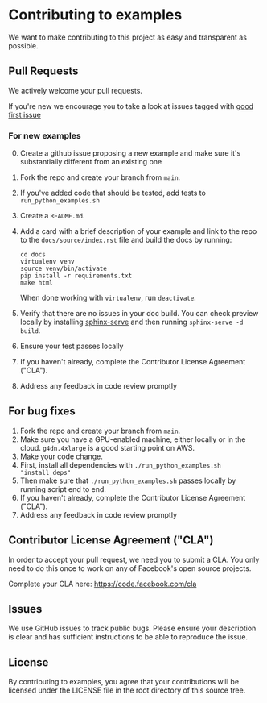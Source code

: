 # Contributing to examples
We want to make contributing to this project as easy and transparent as
possible.

## Pull Requests
We actively welcome your pull requests.

If you're new we encourage you to take a look at issues tagged with [good first issue](https://github.com/pytorch/examples/issues?q=is%3Aissue+is%3Aopen+label%3A%22good+first+issue%22)

### For new examples
0. Create a github issue proposing a new example and make sure it's substantially different from an existing one
1. Fork the repo and create your branch from `main`.
2. If you've added code that should be tested, add tests to `run_python_examples.sh`
3. Create a `README.md`.
4. Add a card with a brief description of your example and link to the repo to
   the `docs/source/index.rst` file and build the docs by running: 

   ```
   cd docs
   virtualenv venv
   source venv/bin/activate
   pip install -r requirements.txt
   make html
   ```
   When done working with `virtualenv`, run `deactivate`.

5. Verify that there are no issues in your doc build. You can check preview locally
   by installing [sphinx-serve](https://pypi.org/project/sphinx-serve/) and
   then running `sphinx-serve -d build`.
      
5. Ensure your test passes locally
6. If you haven't already, complete the Contributor License Agreement ("CLA").
7. Address any feedback in code review promptly

## For bug fixes
1. Fork the repo and create your branch from `main`.
2. Make sure you have a GPU-enabled machine, either locally or in the cloud. `g4dn.4xlarge` is a good starting point on AWS. 
3. Make your code change. 
4. First, install all dependencies with `./run_python_examples.sh "install_deps"` 
5. Then make sure that `./run_python_examples.sh` passes locally by running script end to end. 
6. If you haven't already, complete the Contributor License Agreement ("CLA").
7. Address any feedback in code review promptly


## Contributor License Agreement ("CLA")
In order to accept your pull request, we need you to submit a CLA. You only need
to do this once to work on any of Facebook's open source projects.

Complete your CLA here: <https://code.facebook.com/cla>
## Issues
We use GitHub issues to track public bugs. Please ensure your description is
clear and has sufficient instructions to be able to reproduce the issue.
## License
By contributing to examples, you agree that your contributions will be licensed
under the LICENSE file in the root directory of this source tree.
